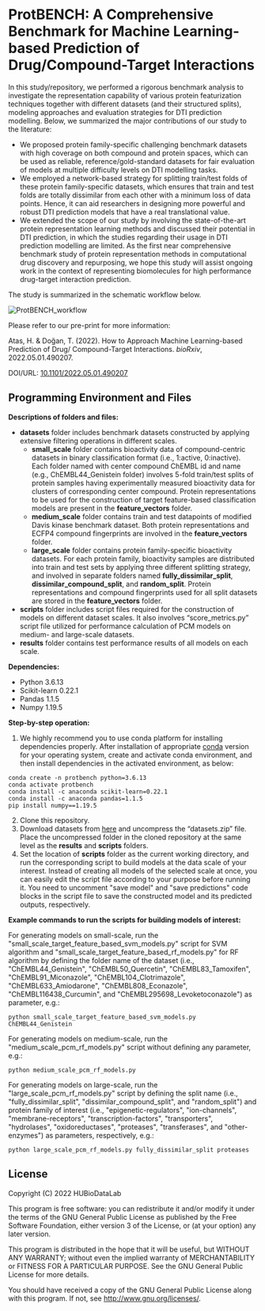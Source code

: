 # ProtBENCH: A Comprehensive Benchmark for Machine Learning-based Prediction of Drug/Compound-Target Interactions
In this study/repository, we performed a rigorous benchmark analysis to investigate the representation capability of various protein featurization techniques together with different datasets (and their structured splits), modeling approaches and evaluation strategies for DTI prediction modelling. Below, we summarized the major contributions of our study to the literature:
* We proposed protein family-specific challenging benchmark datasets with high coverage on both compound and protein spaces, which can be used as reliable, reference/gold-standard datasets for fair evaluation of models at multiple difficulty levels on DTI modelling tasks.
* We employed a network-based strategy for splitting train/test folds of these protein family-specific datasets, which ensures that train and test folds are totally dissimilar from each other with a minimum loss of data points. Hence, it can aid researchers in designing more powerful and robust DTI prediction models that have a real translational value.
* We extended the scope of our study by involving the state-of-the-art protein representation learning methods and discussed their potential in DTI prediction, in which the studies regarding their usage in DTI prediction modelling are limited.
As the first near comprehensive benchmark study of protein representation methods in computational drug discovery and repurposing, we hope this study will assist ongoing work in the context of representing biomolecules for high performance drug-target interaction prediction.

The study is summarized in the schematic workflow below.

![ProtBENCH_workflow](https://user-images.githubusercontent.com/13165170/167027598-d4b13b56-7266-4c22-897b-d847021fe462.png)

Please refer to our pre-print for more information:

Atas, H. & Doğan, T. (2022). How to Approach Machine Learning-based Prediction of Drug/ Compound-Target Interactions. *bioRxiv*, 2022.05.01.490207.

DOI/URL: [10.1101/2022.05.01.490207](https://biorxiv.org/cgi/content/short/2022.05.01.490207)

## Programming Environment and Files
**Descriptions of folders and files:**

*	**datasets** folder includes benchmark datasets constructed by applying extensive filtering operations in different scales.
    * **small_scale** folder contains bioactivity data of compound-centric datasets in binary classification format (i.e., 1:active, 0:inactive). Each folder named with center compound ChEMBL id and name (e.g., ChEMBL44_Genistein folder)  involves 5-fold train/test splits of protein samples having experimentally measured bioactivity data for clusters of corresponding center compound. Protein representations to be used for the construction of target feature-based classification models are present in the **feature_vectors** folder.
    * **medium_scale** folder contains train and test datapoints of modified Davis kinase benchmark dataset. Both protein representations and ECFP4 compound fingerprints are involved in the **feature_vectors** folder.
    * **large_scale** folder contains protein family-specific bioactivity datasets. For each protein family, bioactivity samples are distributed into train and test sets by applying three different splitting strategy, and involved in separate folders named **fully_dissimilar_split**, **dissimilar_compound_split**, and **random_split**. Protein representations and compound fingerprints used for all split datasets are stored in the **feature_vectors** folder.
*	**scripts** folder includes script files required for the construction of models on different dataset scales. It also involves “score_metrics.py” script file utilized for performance calculation of PCM models on medium- and large-scale datasets.
*	**results** folder contains test performance results of all models on each scale. 

**Dependencies:**

* Python 3.6.13
* Scikit-learn 0.22.1
* Pandas 1.1.5
* Numpy 1.19.5

**Step-by-step operation:**
1. We highly recommend you to use conda platform for installing dependencies properly. After installation of appropriate [conda](https://docs.conda.io/projects/conda/en/latest/user-guide/install/index.html) version for your operating system, create and activate conda environment, and then install dependencies in the activated environment, as below:
```
conda create -n protbench python=3.6.13
conda activate protbench
conda install -c anaconda scikit-learn=0.22.1
conda install -c anaconda pandas=1.1.5
pip install numpy==1.19.5
```
2. Clone this repository.
3. Download datasets from [here](https://drive.google.com/file/d/1zVOyFIEOo33yeF3vFE8paz5pS5H5Z99N/view?usp=sharing) and uncompress the “datasets.zip” file. Place the uncompressed folder in the cloned repository at the same level as the **results** and **scripts** folders. 
4. Set the location of **scripts** folder as the current working directory, and run the corresponding script to build models at the data scale of your interest. Instead of creating all models of the selected scale at once, you can easily edit the script file according to your purpose before running it. You need to uncomment "save model" and "save predictions" code blocks in the script file to save the constructed model and its predicted outputs, respectively.

**Example commands to run the scripts for building models of interest:**
   
For generating models on small-scale, run the "small_scale_target_feature_based_svm_models.py" script for SVM algorithm and "small_scale_target_feature_based_rf_models.py" for RF algorithm by defining the folder name of the dataset (i.e., "ChEMBL44_Genistein", "ChEMBL50_Quercetin", "ChEMBL83_Tamoxifen", "ChEMBL91_Miconazole", "ChEMBL104_Clotrimazole", "ChEMBL633_Amiodarone", "ChEMBL808_Econazole", "ChEMBL116438_Curcumin", and "ChEMBL295698_Levoketoconazole") as parameter, e.g.:
   
```
python small_scale_target_feature_based_svm_models.py ChEMBL44_Genistein
```
   
For generating models on medium-scale, run the "medium_scale_pcm_rf_models.py" script without defining any parameter, e.g.:
   
```
python medium_scale_pcm_rf_models.py
```
   
For generating models on large-scale, run the "large_scale_pcm_rf_models.py" script by defining the split name (i.e., "fully_dissimilar_split", "dissimilar_compound_split", and "random_split") and protein family of interest (i.e., "epigenetic-regulators", "ion-channels", "membrane-receptors", "transcription-factors", "transporters", "hydrolases", "oxidoreductases", "proteases", "transferases", and "other-enzymes") as parameters, respectively, e.g.:
   
```
python large_scale_pcm_rf_models.py fully_dissimilar_split proteases
```
   
## License

Copyright (C) 2022 HUBioDataLab

This program is free software: you can redistribute it and/or modify it under the terms of the GNU General Public License as published by the Free Software Foundation, either version 3 of the License, or (at your option) any later version.

This program is distributed in the hope that it will be useful, but WITHOUT ANY WARRANTY; without even the implied warranty of MERCHANTABILITY or FITNESS FOR A PARTICULAR PURPOSE. See the GNU General Public License for more details.

You should have received a copy of the GNU General Public License along with this program. If not, see http://www.gnu.org/licenses/.


